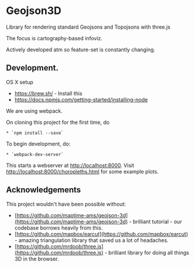 # Geojson3D

Library for rendering standard Geojsons and Topojsons with three.js

The focus is cartography-based infoviz.

Actively developed atm so feature-set is constantly changing.

## Development.

OS X setup
   * https://brew.sh/ - Install this
   * https://docs.npmjs.com/getting-started/installing-node

We are using webpack.

On cloning this project for the first time, do

    * `npm install --save`

To begin development, do:

    * `webpack-dev-server`

This starts a webserver at [http://localhost:8000](http://localhost:8000).
Visit [http://localhost:8000/choropleths.html](http://localhost:8000) for some example plots.

## Acknowledgements

This project wouldn't have been possible without:
* [https://github.com/maptime-ams/geojson-3d](https://github.com/maptime-ams/geojson-3d) - brilliant tutorial - our codebase borrows heavily from this.
* [https://github.com/mapbox/earcut](https://github.com/mapbox/earcut) - amazing triangulation library that saved us a lot of headaches.
* [https://github.com/mrdoob/three.js](https://github.com/mrdoob/three.js) - brilliant library for doing all things 3D in the browser.
